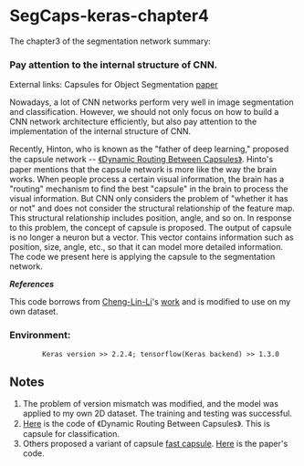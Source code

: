 # SegCaps-keras-chapter4

The chapter3 of the segmentation network summary: 
### Pay attention to the internal structure of CNN.

External links: Capsules for Object Segmentation [paper](https://arxiv.org/abs/1804.04241)

Nowadays, a lot of CNN networks perform very well in image segmentation and classification. However, we should not only focus on how to build a CNN network architecture efficiently, but also pay attention to the implementation of the internal structure of CNN.

Recently, Hinton, who is known as the "father of deep learning," proposed the capsule network -- [《Dynamic Routing Between Capsules》](https://arxiv.org/abs/1710.09829). Hinto's paper mentions that the capsule network is more like the way the brain works. When people process a certain visual information, the brain has a "routing" mechanism to find the best "capsule" in the brain to process the visual information. But CNN only considers the problem of "whether it has or not" and does not consider the structural relationship of the feature map. This structural relationship includes position, angle, and so on. In response to this problem, the concept of capsule is proposed. The output of capsule is no longer a neuron but a vector. This vector contains information such as position, size, angle, etc., so that it can model more detailed information. The code we present here is applying the capsule to the segmentation network.

***References***

This code borrows from [Cheng-Lin-Li](https://github.com/Cheng-Lin-Li)'s [work](https://github.com/Cheng-Lin-Li/SegCaps) and is modified to use on my own dataset.

### Environment: 
  
            Keras version >> 2.2.4; tensorflow(Keras backend) >> 1.3.0
            
## Notes
1. The problem of version mismatch was modified, and the model was applied to my own 2D dataset. The training and testing was successful.
2. [Here](https://github.com/naturomics/CapsNet-Tensorflow) is the code of 《Dynamic Routing Between Capsules》. This is capsule for classification.
3. Others proposed a variant of capsule [fast capsule](https://arxiv.org/abs/1806.07416). [Here](https://github.com/amobiny/Fast_CapsNet) is the paper's code.
